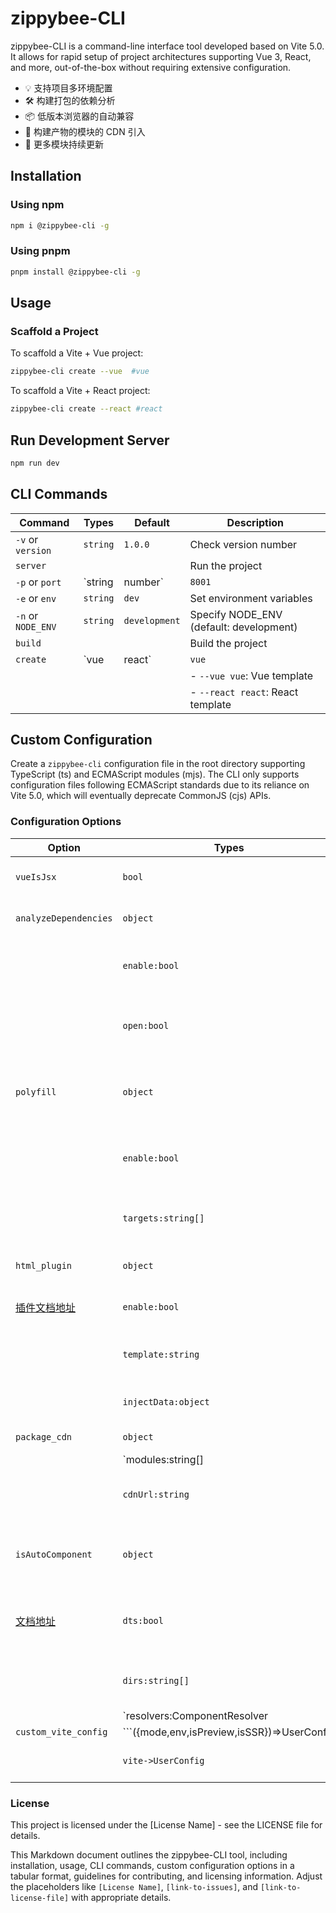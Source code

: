 # zippybee-CLI

zippybee-CLI is a command-line interface tool developed based on Vite 5.0. It allows for rapid setup of project architectures supporting Vue 3, React, and more, out-of-the-box without requiring extensive configuration.

- 💡 支持项目多环境配置
- 🛠️ 构建打包的依赖分析
- 📦  低版本浏览器的自动兼容
- 🔩  构建产物的模块的 CDN 引入
- 🔑  更多模块持续更新

## Installation

### Using npm

```bash
npm i @zippybee-cli -g
```

### Using pnpm

```bash
pnpm install @zippybee-cli -g
```

## Usage

###  Scaffold a Project

To scaffold a Vite + Vue project:

```bash
zippybee-cli create --vue  #vue
```

To scaffold a Vite + React project:

```bash
zippybee-cli create --react #react
```

## Run Development Server

```bash
npm run dev
```



## CLI Commands



| Command            | Types           | Default       | Description                             |
| ------------------ | --------------- | ------------- | --------------------------------------- |
| `-v` or `version`  | `string`        | `1.0.0`       | Check version number                    |
| `server`           |                 |               | Run the project                         |
| `-p` or `port`     | `string|number` | `8001`        | Set the port                            |
| `-e` or `env`      | `string`        | `dev`         | Set environment variables               |
| `-n` or `NODE_ENV` | `string`        | `development` | Specify NODE_ENV (default: development) |
| `build`            |                 |               | Build the project                       |
| `create`           | `vue|react`     | `vue`         | Create a project                        |
|                    |                 |               | - `--vue vue`: Vue template             |
|                    |                 |               | - `--react react`: React template       |



## Custom Configuration

Create a `zippybee-cli` configuration file in the root directory supporting TypeScript (ts) and ECMAScript modules (mjs). The CLI only supports configuration files following ECMAScript standards due to its reliance on Vite 5.0, which will eventually deprecate CommonJS (cjs) APIs.



### Configuration Options



| Option                                                       | Types                                                        | Default      | Description                                          |
| ------------------------------------------------------------ | ------------------------------------------------------------ | ------------ | ---------------------------------------------------- |
| `vueIsJsx`                                                   | `bool`                                                       | `false`      | Enable JSX support in Vue mode                       |
| `analyzeDependencies`                                        | `object`                                                     |              | Dependency analysis configuration                    |
|                                                              | `enable:bool`                                                | `false`      | - `enable`: Enable dependency analysis               |
|                                                              | `open:bool`                                                  | `false`      | - `open`: Automatically open the analysis panel      |
| `polyfill`                                                   | `object`                                                     |              | Configuration for compatibility with older browsers  |
|                                                              | `enable:bool`                                                | `false`      | - `enable`: Enable compatibility with older versions |
|                                                              | `targets:string[]`                                           | `['ie>=11']` | - `targets`: Target browser versions                 |
| `html_plugin`                                                | `object`                                                     |              | HTML injection configuration                         |
| [插件文档地址](https://github.com/dr-forget/zippybee-tools/tree/master/packages/zippybee-plugin-html#readme) | `enable:bool`                                                | `false`      | - `enable`: Enable HTML injection                    |
|                                                              | `template:string`                                            | `index.html` | - `template`: HTML template entry                    |
|                                                              | `injectData:object`                                          | `{}`         | - `injectData`: Data to be injected                  |
| `package_cdn`                                                | `object`                                                     |              | Module CDN import                                    |
|                                                              | `modules:string[]|Module[]`                                  | `[]`         | - `modules`: Modules to import                       |
|                                                              | `cdnUrl:string`                                              | `""`         | - `cdnUrl`: CDN address for imported modules         |
| `isAutoComponent`                                            | `object`                                                     | `{}`         | Automatic on-demand import of component libraries    |
| [文档地址](https://github.com/unplugin/unplugin-vue-components/blob/main/README.md) | `dts:bool`                                                   | `false`      | Do I need to generate typescript declaration files   |
|                                                              | `dirs:string[]`                                              | `[]`         | Folders for automatic component import               |
|                                                              | `resolvers:ComponentResolver|ComponentResolver[]`            | `[]`         | Third-party Component Library                        |
| `custom_vite_config`                                         | ```({mode,env,isPreview,isSSR})=>UserConfig|Promise<UserConfig>``` | `()=>{}`     | Custom Vite configuration                            |
|                                                              | `vite->UserConfig`                                           |              | - Integrates the Vite UserConfig                     |



### License
This project is licensed under the [License Name] - see the LICENSE file for details.


This Markdown document outlines the zippybee-CLI tool, including installation, usage, CLI commands, custom configuration options in a tabular format, guidelines for contributing, and licensing information. Adjust the placeholders like `[License Name]`, `[link-to-issues]`, and `[link-to-license-file]` with appropriate details.

